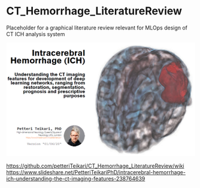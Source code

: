 # CT_Hemorrhage_LiteratureReview

Placeholder for a graphical literature review relevant for MLOps design of CT ICH analysis system

![image](https://raw.githubusercontent.com/petteriTeikari/CT_Hemorrhage_LiteratureReview/master/uploads/CT_for_ICH.png)

https://github.com/petteriTeikari/CT_Hemorrhage_LiteratureReview/wiki
https://www.slideshare.net/PetteriTeikariPhD/intracerebral-hemorrhage-ich-understanding-the-ct-imaging-features-238764639
